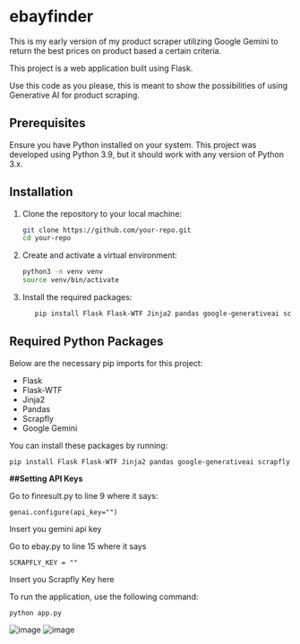 # ebayfinder
This is my early version of my product scraper utilizing Google Gemini to return the best prices on product based a certain criteria.

This project is a web application built using Flask.

Use this code as you please, this is meant to show the possibilities of using Generative AI for product scraping.

## Prerequisites

Ensure you have Python installed on your system. This project was developed using Python 3.9, but it should work with any version of Python 3.x.

## Installation

1. Clone the repository to your local machine:
    ```sh
    git clone https://github.com/your-repo.git
    cd your-repo
    ```

2. Create and activate a virtual environment:
    ```sh
    python3 -m venv venv
    source venv/bin/activate
    ```

3. Install the required packages:
    ```sh
       pip install Flask Flask-WTF Jinja2 pandas google-generativeai scrapfly 
    ```
## Required Python Packages

Below are the necessary pip imports for this project:
- Flask
- Flask-WTF
- Jinja2
- Pandas
- Scrapfly
- Google Gemini

You can install these packages by running:
  ```
pip install Flask Flask-WTF Jinja2 pandas google-generativeai scrapfly 
  ```

**##Setting API Keys**

Go to finresult.py to line 9 where it says:
  ```
genai.configure(api_key="")
  ```
Insert you gemini api key

Go to ebay.py to line 15 where it says
  ```
SCRAPFLY_KEY = ""
  ```
Insert you Scrapfly Key here



To run the application, use the following command:
  ```
python app.py
  ```

![image](https://github.com/MohammedAyesh/ebayfinder/assets/46912003/4b9b562e-b092-4bb5-a057-3c6221d5a907)
![image](https://github.com/MohammedAyesh/ebayfinder/assets/46912003/8de9d05b-fd58-4048-b71a-80e954bd2836)


